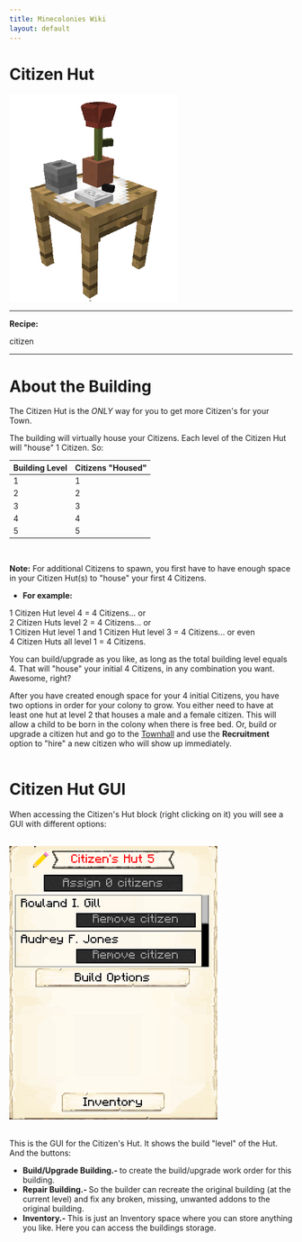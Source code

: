 ```yaml
---
title: Minecolonies Wiki
layout: default
---
```

# Citizen Hut
<div class="infobox box text-center">
    <img src="../../assets/images/buildings/citizen.png" alt="Citizen Hut" />
    <hr />
        <div class="row section-text text-left">
        <div class="col">
        <p><strong>Recipe:</strong> 
        </div>
    </div>
    <recipe>citizen</recipe>
    
</div>
<hr />

# About the Building

The Citizen Hut is the *ONLY* way for you to get more Citizen's for your Town. 

The building will virtually house your Citizens. Each level of the Citizen Hut will "house" 1 Citizen. So: 


| Building Level | Citizens "Housed" |
| ----- | ----- |
| 1 | 1 |
| 2 | 2 |
| 3 | 3 |
| 4 | 4 |
| 5 | 5 |

<br>

**Note:** For additional Citizens to spawn, you first have to have enough space in your Citizen Hut(s) to "house" your first 4 Citizens.

- **For example:** 
<p>1 Citizen Hut level 4 = 4 Citizens... or<br>
2 Citizen Huts level 2 = 4 Citizens... or<br>
1 Citizen Hut level 1 and 1 Citizen Hut level 3 = 4 Citizens... or even<br>
4 Citizen Huts all level 1 = 4 Citizens.</p>

You can build/upgrade as you like, as long as the total building level equals 4. That will "house" your initial 4 Citizens, in any combination you want. Awesome, right?

After you have created enough space for your 4 initial Citizens, you have two options in order for your colony to grow. You either need to have at least one hut at level 2 that houses a male and a female citizen. This will allow a child to be born in the colony when there is free bed. Or, build or upgrade a citizen hut and go to the [Townhall](../../source/buildings/townhall) and use the **Recruitment** option to "hire" a new citizen who will show up immediately.  
<br>

# Citizen Hut GUI

When accessing the Citizen's Hut block (right clicking on it) you will see a GUI with different options:

<br>
<div class="row">
  <div class="col-sm-12 col-md">
    <img src="../../assets/images/gui/citizengui.png" class="img-fluid mx-auto" alt="Citizen Hut GUI">
  </div>
  <div class="col-sm-12 col-md">
    <br>
    <p> This is the GUI for the Citizen's Hut. It shows the build "level" of the Hut. And the buttons:</p>
    <ul>
      <li><strong>Build/Upgrade Building.- </strong>to create the build/upgrade work order for this building.</li>
      <li><strong>Repair Building.- </strong> So the builder can recreate the original building (at the current level) and fix any broken, missing, unwanted addons to the original building.</li>
      <li><strong>Inventory.- </strong>This is just an Inventory space where you can store anything you like. Here you can access the buildings storage.</li>
    </ul>
  </div>
</div>
<br><br>
